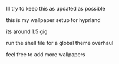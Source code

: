 Ill try to keep this as updated as possible 

this is my wallpaper setup for hyprland 

its around 1.5 gig 

run the shell file for a global theme overhaul 

feel free to add more wallpapers
